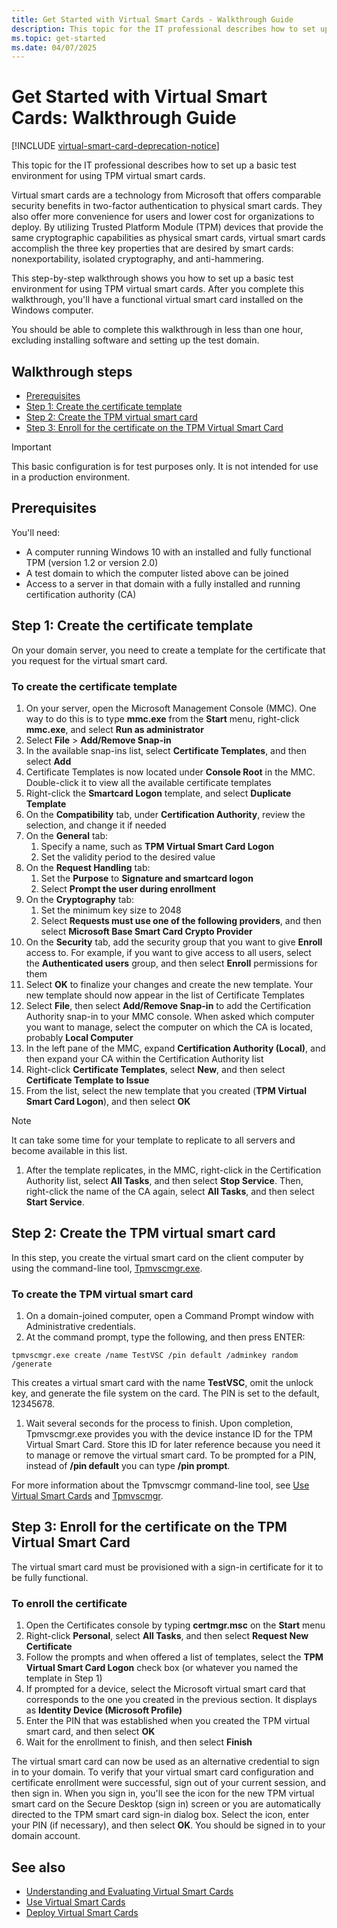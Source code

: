 ```yaml
---
title: Get Started with Virtual Smart Cards - Walkthrough Guide
description: This topic for the IT professional describes how to set up a basic test environment for using TPM virtual smart cards.
ms.topic: get-started
ms.date: 04/07/2025
---
```


# Get Started with Virtual Smart Cards: Walkthrough Guide

[!INCLUDE [virtual-smart-card-deprecation-notice](../../includes/virtual-smart-card-deprecation-notice.md)]

This topic for the IT professional describes how to set up a basic test environment for using TPM virtual smart cards.

Virtual smart cards are a technology from Microsoft that offers comparable security benefits in two-factor authentication to physical smart cards. They also offer more convenience for users and lower cost for organizations to deploy. By utilizing Trusted Platform Module (TPM) devices that provide the same cryptographic capabilities as physical smart cards, virtual smart cards accomplish the three key properties that are desired by smart cards: nonexportability, isolated cryptography, and anti-hammering.

This step-by-step walkthrough shows you how to set up a basic test environment for using TPM virtual smart cards. After you complete this walkthrough, you'll have a functional virtual smart card installed on the Windows computer.

You should be able to complete this walkthrough in less than one hour, excluding installing software and setting up the test domain.

## Walkthrough steps

- [Prerequisites](#prerequisites)
- [Step 1: Create the certificate template](#step-1-create-the-certificate-template)
- [Step 2: Create the TPM virtual smart card](#step-2-create-the-tpm-virtual-smart-card)
- [Step 3: Enroll for the certificate on the TPM Virtual Smart Card](#step-3-enroll-for-the-certificate-on-the-tpm-virtual-smart-card)

> [!IMPORTANT]
> This basic configuration is for test purposes only. It is not intended for use in a production environment.

## Prerequisites

You'll need:

- A computer running Windows 10 with an installed and fully functional TPM (version 1.2 or version 2.0)
- A test domain to which the computer listed above can be joined
- Access to a server in that domain with a fully installed and running certification authority (CA)

## Step 1: Create the certificate template

On your domain server, you need to create a template for the certificate that you request for the virtual smart card.

### To create the certificate template

1. On your server, open the Microsoft Management Console (MMC). One way to do this is to type **mmc.exe** from the **Start** menu, right-click **mmc.exe**, and select **Run as administrator**
1. Select **File** > **Add/Remove Snap-in**
1. In the available snap-ins list, select **Certificate Templates**, and then select **Add**
1. Certificate Templates is now located under **Console Root** in the MMC. Double-click it to view all the available certificate templates
1. Right-click the **Smartcard Logon** template, and select **Duplicate Template**
1. On the **Compatibility** tab, under **Certification Authority**, review the selection, and change it if needed
1. On the **General** tab:
    1. Specify a name, such as **TPM Virtual Smart Card Logon**
    1. Set the validity period to the desired value
1. On the **Request Handling** tab:
    1. Set the **Purpose** to **Signature and smartcard logon**
    1. Select **Prompt the user during enrollment**
1. On the **Cryptography** tab:
    1. Set the minimum key size to 2048
    1. Select **Requests must use one of the following providers**, and then select **Microsoft Base Smart Card Crypto Provider**
1. On the **Security** tab, add the security group that you want to give **Enroll** access to. For example, if you want to give access to all users, select the **Authenticated users** group, and then select **Enroll** permissions for them
1. Select **OK** to finalize your changes and create the new template. Your new template should now appear in the list of Certificate Templates
1. Select **File**, then select **Add/Remove Snap-in** to add the Certification Authority snap-in to your MMC console. When asked which computer you want to manage, select the computer on which the CA is located, probably **Local Computer**
1. In the left pane of the MMC, expand **Certification Authority (Local)**, and then expand your CA within the Certification Authority list
1. Right-click **Certificate Templates**, select **New**, and then select **Certificate Template to Issue**
1. From the list, select the new template that you created (**TPM Virtual Smart Card Logon**), and then select **OK**

  > [!NOTE]
  > It can take some time for your template to replicate to all servers and become available in this list.

1. After the template replicates, in the MMC, right-click in the Certification Authority list, select **All Tasks**, and then select **Stop Service**. Then, right-click the name of the CA again, select **All Tasks**, and then select **Start Service**.

## Step 2: Create the TPM virtual smart card

In this step, you create the virtual smart card on the client computer by using the command-line tool, [Tpmvscmgr.exe](virtual-smart-card-tpmvscmgr.md).

### To create the TPM virtual smart card

1. On a domain-joined computer, open a Command Prompt window with Administrative credentials.
1. At the command prompt, type the following, and then press ENTER:

  `tpmvscmgr.exe create /name TestVSC /pin default /adminkey random /generate`

  This creates a virtual smart card with the name **TestVSC**, omit the unlock key, and generate the file system on the card. The PIN is set to the default, 12345678.

1. Wait several seconds for the process to finish. Upon completion, Tpmvscmgr.exe provides you with the device instance ID for the TPM Virtual Smart Card. Store this ID for later reference because you need it to manage or remove the virtual smart card. To be prompted for a PIN, instead of **/pin default** you can type **/pin prompt**.

For more information about the Tpmvscmgr command-line tool, see [Use Virtual Smart Cards](virtual-smart-card-use-virtual-smart-cards.md) and [Tpmvscmgr](virtual-smart-card-tpmvscmgr.md).

## Step 3: Enroll for the certificate on the TPM Virtual Smart Card

The virtual smart card must be provisioned with a sign-in certificate for it to be fully functional.

### To enroll the certificate

1. Open the Certificates console by typing **certmgr.msc** on the **Start** menu
1. Right-click **Personal**, select **All Tasks**, and then select **Request New Certificate**
1. Follow the prompts and when offered a list of templates, select the **TPM Virtual Smart Card Logon** check box (or whatever you named the template in Step 1)
1. If prompted for a device, select the Microsoft virtual smart card that corresponds to the one you created in the previous section. It displays as **Identity Device (Microsoft Profile)**
1. Enter the PIN that was established when you created the TPM virtual smart card, and then select **OK**
1. Wait for the enrollment to finish, and then select **Finish**

The virtual smart card can now be used as an alternative credential to sign in to your domain. To verify that your virtual smart card configuration and certificate enrollment were successful, sign out of your current session, and then sign in. When you sign in, you'll see the icon for the new TPM virtual smart card on the Secure Desktop (sign in) screen or you are automatically directed to the TPM smart card sign-in dialog box. Select the icon, enter your PIN (if necessary), and then select **OK**. You should be signed in to your domain account.

## See also

- [Understanding and Evaluating Virtual Smart Cards](virtual-smart-card-understanding-and-evaluating.md)
- [Use Virtual Smart Cards](virtual-smart-card-use-virtual-smart-cards.md)
- [Deploy Virtual Smart Cards](virtual-smart-card-deploy-virtual-smart-cards.md)
